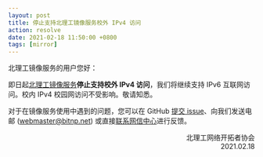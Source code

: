 ```yaml
---
layout: post
title: 停止支持北理工镜像服务校外 IPv4 访问
action: resolve
date: 2021-02-18 11:50:00 +0800
tags: [mirror]
---
```


北理工镜像服务的用户您好：

即日起[北理工镜像服务](https://mirror.bit.edu.cn/)**停止支持校外 IPv4 访问**，我们将继续支持 IPv6 互联网访问。校内 IPv4 校园网访问不受影响。敬请知悉。

对于在镜像服务使用中遇到的问题，您可以在 GitHub [提交 issue](https://github.com/BITNP/issues/issues/new/choose)、向我们发送电邮 (webmaster@bitnp.net) 或直接[联系网信中心](https://itc.bit.edu.cn)进行反馈。

<div style="text-align:right;">
北理工网络开拓者协会<br>
2021.02.18
</div>
